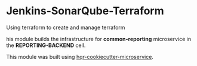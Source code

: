 # Jenkins-SonarQube-Terraform

Using terraform to create and manage terraform

his module builds the infrastructure for **common-reporting** microservice in the **REPORTING-BACKEND** cell.

This module was built using [hqr-cookiecutter-microservice](#).

<!-- prettier-ignore-start -->
<!-- BEGINNING OF PRE-COMMIT-TERRAFORM DOCS HOOK -->
